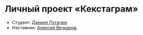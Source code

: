 # Личный проект «Кекстаграм»

* Студент: [Даниил Пугачев](https://up.htmlacademy.ru/javascript/18/user/946663).
* Наставник: [Алексей Вечканов](https://htmlacademy.ru/profile/id902303).
